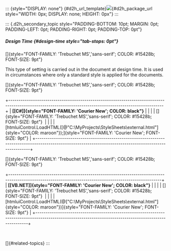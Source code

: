 ::: {style="DISPLAY: none"}
[](ms-xhelp:///?Id=d2h_url_template){#d2h_url_template}![](!package_url!){#d2h_package_url style="WIDTH: 0px; DISPLAY: none; HEIGHT: 0px"}
:::

::: {.d2h_secondary_topic style="PADDING-BOTTOM: 10pt; MARGIN: 0pt; PADDING-LEFT: 0pt; PADDING-RIGHT: 0pt; PADDING-TOP: 0pt"}
##### Design Time {#design-time style="tab-stops: 0pt"}

[]{style="FONT-FAMILY: 'Trebuchet MS','sans-serif'; COLOR: #15428b; FONT-SIZE: 9pt"} 

This type of setting is carried out in the document at design time. It is used in circumstances where only a standard style is applied for the documents.

[]{style="FONT-FAMILY: 'Trebuchet MS','sans-serif'; COLOR: #15428b; FONT-SIZE: 9pt"} 

+---------------------------------------------------------------------------------------------------------------------------------------------------------+
| **[\[C#\]]{style="FONT-FAMILY: 'Courier New'; COLOR: black"}**                                                                                          |
|                                                                                                                                                         |
| []{style="FONT-FAMILY: 'Trebuchet MS','sans-serif'; COLOR: #15428b; FONT-SIZE: 9pt"}                                                                    |
|                                                                                                                                                         |
| [htmluiControl.LoadHTML([@\"C:\\MyProjects\\StyleSheets\\external.html\"]{style="COLOR: maroon"});]{style="FONT-FAMILY: 'Courier New'; FONT-SIZE: 9pt"} |
+---------------------------------------------------------------------------------------------------------------------------------------------------------+

[]{style="FONT-FAMILY: 'Trebuchet MS','sans-serif'; COLOR: #15428b; FONT-SIZE: 9pt"} 

+--------------------------------------------------------------------------------------------------------------------------------------------------------+
| **[\[VB.NET\]]{style="FONT-FAMILY: 'Courier New'; COLOR: black"}**                                                                                     |
|                                                                                                                                                        |
| []{style="FONT-FAMILY: 'Trebuchet MS','sans-serif'; COLOR: #15428b; FONT-SIZE: 9pt"}                                                                   |
|                                                                                                                                                        |
| [htmluiControl.LoadHTML(@[\"C:\\MyProjects\\StyleSheets\\external.html\"]{style="COLOR: maroon"})]{style="FONT-FAMILY: 'Courier New'; FONT-SIZE: 9pt"} |
+--------------------------------------------------------------------------------------------------------------------------------------------------------+

 

[]{#related-topics}
:::
